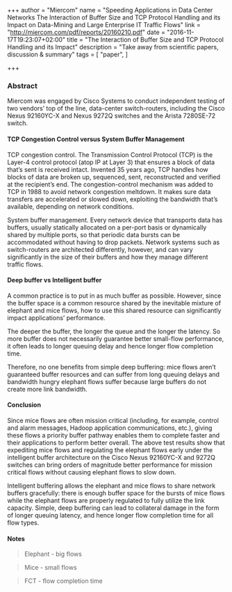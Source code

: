 +++
author = "Miercom"
name = "Speeding Applications in Data Center Networks The Interaction of Buffer Size and TCP Protocol Handling and its Impact on Data-Mining and Large Enterprise IT Traffic Flows"
link = "http://miercom.com/pdf/reports/20160210.pdf"
date = "2016-11-17T19:23:07+02:00"
title = "The Interaction of Buffer Size and TCP Protocol Handling and its Impact"
description = "Take away from scientific papers, discussion & summary"
tags = [
  "paper",
]

+++

### Abstract

Miercom was engaged by Cisco Systems to conduct independent testing of two vendors’ top of the line,
data-center switch-routers, including the Cisco Nexus 92160YC-X and Nexus 9272Q switches and the Arista 7280SE-72 switch.

#### TCP Congestion Control versus System Buffer Management

TCP congestion control. The Transmission Control Protocol (TCP) is the Layer-4 control
protocol (atop IP at Layer 3) that ensures a block of data that’s sent is received intact.
Invented 35 years ago, TCP handles how blocks of data are broken up, sequenced, sent,
reconstructed and verified at the recipient’s end. The congestion-control mechanism
was added to TCP in 1988 to avoid network congestion meltdown. It makes sure data
transfers are accelerated or slowed down, exploiting the bandwidth that’s available,
depending on network conditions.

System buffer management. Every network device that transports data has buffers,
usually statically allocated on a per-port basis or dynamically shared by multiple ports, so
that periodic data bursts can be accommodated without having to drop packets.
Network systems such as switch-routers are architected differently, however, and can
vary significantly in the size of their buffers and how they manage different traffic flows.

#### Deep buffer vs Intelligent buffer

A common practice is to put in as much buffer as possible. However, since the
buffer space is a common resource shared by the inevitable mixture of elephant and mice flows,
how to use this shared resource can significantly impact applications’ performance.

The deeper the buffer, the longer the queue and the longer the latency. So more buffer does
not necessarily guarantee better small-flow performance, it often leads to longer queuing delay
and hence longer flow completion time.

Therefore, no one benefits from simple deep buffering: mice flows aren’t guaranteed buffer
resources and can suffer from long queuing delays and bandwidth hungry elephant flows suffer
because large buffers do not create more link bandwidth.

#### Conclusion

Since mice flows are often mission critical (including, for example, control and alarm messages,
Hadoop application communications, etc.), giving these flows a priority buffer pathway enables
them to complete faster and their applications to perform better overall. The above test results
show that expediting mice flows and regulating the elephant flows early under the intelligent
buffer architecture on the Cisco Nexus 92160YC-X and 9272Q switches can bring orders of
magnitude better performance for mission critical flows without causing elephant flows to slow
down.

Intelligent buffering allows the elephant and mice flows to share network buffers gracefully:
there is enough buffer space for the bursts of mice flows while the elephant flows are properly
regulated to fully utilize the link capacity. Simple, deep buffering can lead to collateral damage
in the form of longer queuing latency, and hence longer flow completion time for all flow types.


#### Notes

> Elephant - big flows

> Mice - small flows

> FCT - flow completion time
